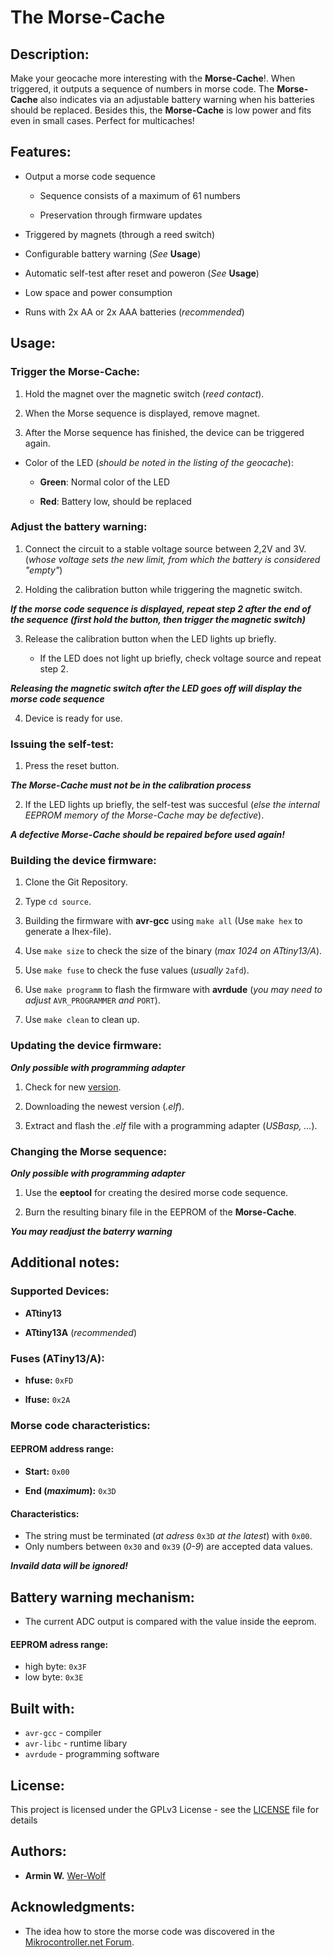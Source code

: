 # **The Morse-Cache**



## **Description:**

Make your geocache more interesting with the **Morse-Cache**!. When triggered, it outputs a sequence of numbers in morse code. The **Morse-Cache** also indicates via an adjustable battery warning when his batteries should be replaced. Besides this, the **Morse-Cache** is low power and fits even in small cases. Perfect for multicaches!

## **Features:**

* Output a morse code sequence

    * Sequence consists of a maximum of 61 numbers

    * Preservation through firmware updates

* Triggered by magnets (through a reed switch)

* Configurable battery warning (*See* **Usage**)

* Automatic self-test after reset and poweron (*See* **Usage**)

* Low space and power consumption

* Runs with 2x AA or 2x AAA batteries (*recommended*)

## **Usage:**

### **Trigger the Morse-Cache:**

1. Hold the magnet over the magnetic switch (*reed contact*).

2. When the Morse sequence is displayed, remove magnet.

3. After the Morse sequence has finished, the device can be triggered again.

* Color of the LED (*should be noted in the listing of the geocache*):

    * **Green**: Normal color of the LED

    * **Red**: Battery low, should be replaced

### **Adjust the battery warning:**

1. Connect the circuit to a stable voltage source between 2,2V and 3V.
   (*whose voltage sets the new limit, from which the battery is considered "empty"*)
    
2. Holding the calibration button while triggering the magnetic switch.

***If the morse code sequence is displayed, repeat step 2 after the end of the sequence (first hold the button, then trigger the magnetic switch)***

3. Release the calibration button when the LED lights up briefly.

    * If the LED does not light up briefly, check voltage source and repeat step 2.

***Releasing the magnetic switch after the LED goes off will display the morse code sequence***

4. Device is ready for use.

### **Issuing the self-test:**

1. Press the reset button.

***The Morse-Cache must not be in the calibration process***

2. If the LED lights up briefly, the self-test was succesful (*else the internal EEPROM memory of the Morse-Cache may be defective*).

***A defective Morse-Cache should be repaired before used again!***

### **Building the device firmware:**

1. Clone the Git Repository.

2. Type ```cd source```.

3. Building the firmware with **avr-gcc** using ```make all``` (Use ```make hex``` to generate a Ihex-file).

4. Use ```make size``` to check the size of the binary (*max 1024 on ATtiny13/A*).

5. Use ```make fuse``` to check the fuse values (*usually* ```2afd```).

6. Use ```make programm``` to flash the firmware with **avrdude** (*you may need to adjust* ```AVR_PROGRAMMER``` *and* ```PORT```).

7. Use ```make clean``` to clean up.
        
### **Updating the device firmware:**
        
***Only possible with programming adapter***

1. Check for new [version](https://github.com/Wer-Wolf/Morse-Cache/releases).

2. Downloading the newest version (*.elf*).

3. Extract and flash the *.elf* file with a programming adapter (*USBasp, ...*).

### **Changing the Morse sequence:**

***Only possible with programming adapter***

1. Use the **eeptool** for creating the desired morse code sequence.

2. Burn the resulting binary file in the EEPROM of the **Morse-Cache**.

***You may readjust the baterry warning***

## **Additional notes:**

### **Supported Devices:**

* **ATtiny13**

* **ATtiny13A** (*recommended*)

### **Fuses (ATiny13/A):**

* **hfuse:** ```0xFD```

* **lfuse:** ```0x2A```

### **Morse code characteristics:**

#### **EEPROM address range:**

* **Start:** ```0x00```
    
* **End (*maximum*):** ```0x3D```

#### **Characteristics:**

* The string must be terminated (*at adress* ```0x3D``` *at the latest*) with ```0x00```.
* Only numbers between ```0x30``` and ```0x39``` (*0-9*) are accepted data values.
    
***Invaild data will be ignored!***

## **Battery warning mechanism:**

* The current ADC output is compared with the value inside the eeprom. 

#### **EEPROM adress range:**

* high byte: ```0x3F```
* low byte: ```0x3E```

## **Built with:**

* ```avr-gcc``` - compiler
* ```avr-libc``` - runtime libary
* ```avrdude``` - programming software

## **License:**
This project is licensed under the GPLv3 License - see the [LICENSE](LICENSE) file for details

## **Authors:**

* **Armin W.** [Wer-Wolf](https://github.com/Wer-Wolf)

## **Acknowledgments:**

* The idea how to store the morse code was discovered in the [Mikrocontroller.net Forum](https://mikrocontroller.net/topic/171196).